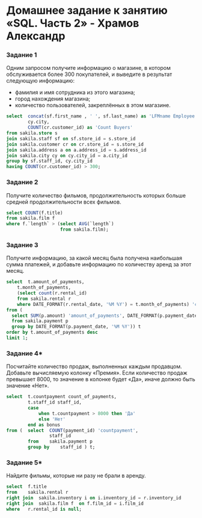 #  Домашнее задание к занятию «SQL. Часть 2» - Храмов Александр
### Задание 1

Одним запросом получите информацию о магазине, в котором обслуживается более 300 покупателей, и выведите в результат следующую информацию: 
- фамилия и имя сотрудника из этого магазина;
- город нахождения магазина;
- количество пользователей, закреплённых в этом магазине.
```sql
select	concat(sf.first_name , ' ', sf.last_name) as 'LFMname Employee',
		cy.city,
		COUNT(cr.customer_id) as 'Count Buyers'		
from sakila.store s
join sakila.staff sf on sf.store_id = s.store_id 
join sakila.customer cr on cr.store_id = s.store_id
join sakila.address a on a.address_id = s.address_id 
join sakila.city cy on cy.city_id = a.city_id 
group by sf.staff_id, cy.city_id 
having COUNT(cr.customer_id) > 300;
```

### Задание 2

Получите количество фильмов, продолжительность которых больше средней продолжительности всех фильмов.
```sql
select COUNT(f.title)
from sakila.film f  
where f.`length` > (select AVG(`length`) 
                    from sakila.film);
```

### Задание 3

Получите информацию, за какой месяц была получена наибольшая сумма платежей, и добавьте информацию по количеству аренд за этот месяц.
```sql
select	t.amount_of_payments,
	t.month_of_payments,
	(select count(r.rental_id)
	from sakila.rental r
	where DATE_FORMAT(r.rental_date, '%M %Y') = t.month_of_payments) 'count_of_rent'
from (
  select SUM(p.amount) 'amount_of_payments', DATE_FORMAT(p.payment_date, '%M %Y') 'month_of_payments' 
  from sakila.payment p 
  group by DATE_FORMAT(p.payment_date, '%M %Y')) t
order by t.amount_of_payments desc  
limit 1;
```

### Задание 4*

Посчитайте количество продаж, выполненных каждым продавцом. Добавьте вычисляемую колонку «Премия». Если количество продаж превышает 8000, то значение в колонке будет «Да», иначе должно быть значение «Нет».
```sql
select	t.countpayment count_of_payments,
		t.staff_id staff_id,
		case 
			when t.countpayment > 8000 then 'Да'
			else 'Нет'
		end as bonus
from (	select	COUNT(payment_id) 'countpayment',
				staff_id  
  		from	sakila.payment p 
  		group by	staff_id ) t;
```

### Задание 5*

Найдите фильмы, которые ни разу не брали в аренду.
```sql
select	f.title
from	sakila.rental r
right join	sakila.inventory i on i.inventory_id = r.inventory_id  
right join	sakila.film f  on f.film_id = i.film_id 
where	r.rental_id is null;
```

